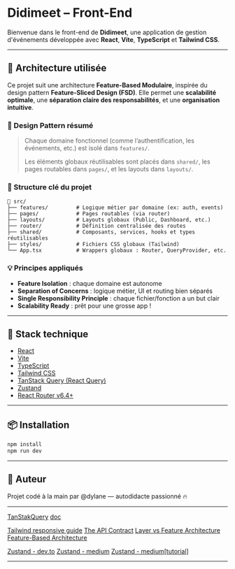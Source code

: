 # Didimeet – Front-End

Bienvenue dans le front-end de **Didimeet**, une application de gestion d'événements développée avec **React**, **Vite**, **TypeScript** et **Tailwind CSS**.

---

## 🧠 Architecture utilisée

Ce projet suit une architecture **Feature-Based Modulaire**, inspirée du design pattern **Feature-Sliced Design (FSD)**. Elle permet une **scalabilité optimale**, une **séparation claire des responsabilités**, et une **organisation intuitive**.

### 🔧 Design Pattern résumé

> Chaque domaine fonctionnel (comme l’authentification, les événements, etc.) est isolé dans `features/`.
> 
> Les éléments globaux réutilisables sont placés dans `shared/`, les pages routables dans `pages/`, et les layouts dans `layouts/`.

### 📁 Structure clé du projet

```
📂 src/
├── features/         # Logique métier par domaine (ex: auth, events)
├── pages/            # Pages routables (via router)
├── layouts/          # Layouts globaux (Public, Dashboard, etc.)
├── router/           # Définition centralisée des routes
├── shared/           # Composants, services, hooks et types réutilisables
├── styles/           # Fichiers CSS globaux (Tailwind)
└── App.tsx           # Wrappers globaux : Router, QueryProvider, etc.
```

### 💡 Principes appliqués
- **Feature Isolation** : chaque domaine est autonome
- **Separation of Concerns** : logique métier, UI et routing bien séparés
- **Single Responsibility Principle** : chaque fichier/fonction a un but clair
- **Scalability Ready** : prêt pour une grosse app !

---

## 🚀 Stack technique
- [React](https://reactjs.org/)
- [Vite](https://vitejs.dev/)
- [TypeScript](https://www.typescriptlang.org/)
- [Tailwind CSS](https://tailwindcss.com/)
- [TanStack Query (React Query)](https://tanstack.com/query/latest)
- [Zustand](https://zustand-demo.pmnd.rs/)
- [React Router v6.4+](https://reactrouter.com/en/main)

---

## 📦 Installation
```bash
npm install
npm run dev
```

---

## 📁 Auteur
Projet codé à la main par @dylane — autodidacte passionné 🔥

---

[TanStakQuery](https://dev.to/samuel_kinuthia/mastering-tanstack-query-a-comprehensive-guide-to-efficient-data-fetching-in-react-508p)
[doc](https://tanstack.com/query/latest/docs/framework/react/quick-start)


[Tailwind responsive guide](https://medium.com/@harutyunabgaryann/mastering-responsive-design-with-tailwind-css-essential-tips-and-tricks-5128da2b5df9)
[The API Contract](https://medium.com/@harutyunabgaryann/the-api-contract-bridging-the-gap-between-backend-and-frontend-development-3074effc642b)
[Layer vs Feature Architecture](https://dev.to/smotastic/layer-vs-feature-architecture-3cko)
[Feature-Based Architecture](https://medium.com/@harutyunabgaryann/building-scalable-react-applications-with-feature-based-architecture-41219d5549df)

[Zustand - dev.to](https://dev.to/jaredm/zustand-101-a-beginners-guide-to-global-state-management-in-react-lml)
[Zustand - medium](https://medium.com/@masoudit/the-complete-guide-to-using-zustand-as-a-state-manager-in-a-react-app-c63c88fe7729)
[Zustand - medium[tutorial]](https://medium.com/@joris.l/tutorial-zustand-a-simple-and-powerful-state-management-solution-9ad4d06d5334)

---
